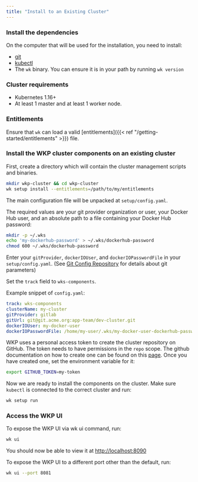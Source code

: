 ```yaml
---
title: "Install to an Existing Cluster"
---
```


### Install the dependencies

On the computer that will be used for the installation, you need to install:

- [git](https://www.atlassian.com/git/tutorials/install-git)
- [kubectl](https://kubernetes.io/docs/tasks/tools/install-kubectl/)
- The `wk` binary. You can ensure it is in your path by running `wk version`

### Cluster requirements

- Kubernetes 1.16+
- At least 1 master and at least 1 worker node.

### Entitlements

Ensure that `wk` can load a valid [entitlements]({{< ref "/getting-started/entitlements" >}}) file.

### Install the WKP cluster components on an existing cluster

First, create a directory which will contain the cluster management scripts and binaries.

```bash
mkdir wkp-cluster && cd wkp-cluster
wk setup install --entitlements=/path/to/my/entitlements
```

The main configuration file will be unpacked at `setup/config.yaml`.

The required values are your git provider organization or user, your Docker Hub user, and an absolute path to a file containing your Docker Hub password:

```bash
mkdir -p ~/.wks
echo 'my-dockerhub-password' > ~/.wks/dockerhub-password
chmod 600 ~/.wks/dockerhub-password
```

Enter your `gitProvider`, `dockerIOUser`, and `dockerIOPasswordFile` in your `setup/config.yaml`. (See [Git Config Repository](/getting-started/git-config-repository) for details about git parameters)

Set the `track` field to `wks-components`.

Example snippet of `config.yaml`:

```yaml
track: wks-components
clusterName: my-cluster
gitProvider: gitlab
gitUrl: git@git.acme.org:app-team/dev-cluster.git
dockerIOUser: my-docker-user
dockerIOPasswordFile: /home/my-user/.wks/my-docker-user-dockerhub-password
```

WKP uses a personal access token to create the cluster repository on GitHub. The token needs to have permissions in
the `repo` scope. The github documentation on how to create one can be found on this [page](https://docs.github.com/en/free-pro-team@latest/github/authenticating-to-github/creating-a-personal-access-token). Once you have created one,
set the environment variable for it:

```bash
export GITHUB_TOKEN=my-token
```

Now we are ready to install the components on the cluster. Make sure `kubectl` is connected to the correct cluster and run:

```bash
wk setup run
```

### Access the WKP UI

To expose the WKP UI via wk ui command, run:

```bash
wk ui
```

You should now be able to view it at <http://localhost:8090>

To expose the WKP UI to a different port other than the default, run:

```bash
wk ui --port 8081
```
